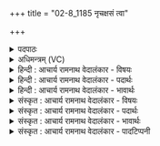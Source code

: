 +++
title = "02-8_1185 नृचक्षसं त्वा"

+++
<details><summary>पदपाठः</summary>

नृच꣡क्ष꣢꣯सम्। नृ꣣। च꣡क्ष꣢꣯सम्। त्वा꣣। वय꣢म्। इ꣡न्द्र꣢꣯पीतम्। इ꣡न्द्र꣢꣯। पी꣣तम्। स्वर्वि꣡द꣢म्। स्वः꣣। वि꣡द꣢꣯म्। भ꣣क्षीम꣡हि꣢। प्र꣣जा꣢म्। प्र꣣। जा꣢म्। इ꣡ष꣢꣯म्। ११८५।
</details>

<details><summary>अधिमन्त्रम् (VC)</summary>

- पवमानः सोमः
- असितः काश्यपो देवलो वा
- गायत्री
- षड्जः
</details>

<details><summary>हिन्दी : आचार्य रामनाथ वेदालंकार - विषयः</summary>

अगले मन्त्र में परमात्मा से प्रार्थना की गयी है।
</details>

<details><summary>हिन्दी : आचार्य रामनाथ वेदालंकार - पदार्थः</summary>

पदार्थान्वयभाषाः -  हे सोम अर्थात् जगत् को पैदा करनेवाले,रस के भण्डार परमात्मन्! (नृचक्षसम्)मनुष्यों के द्रष्टा, (इन्द्रपीतम्)उपासक जीवात्माओं से तन्मय होकर पिये गये, (स्वर्विदम्)दिव्य प्रकाश वा मोक्षसुख प्राप्त करानेवाले(त्वा)आपको(वयम्)हम आपके उपासक पुकार रहे हैं। हम आपसे(प्रजाम्)सद्गुणरूप सन्तान और(इषम्)अभीष्ट आनन्द-रस की धारा(भक्षीमहि)प्राप्त करें ॥८॥
</details>

<details><summary>हिन्दी : आचार्य रामनाथ वेदालंकार - भावार्थः</summary>

भावार्थभाषाः -  परमेश्वर का बार-बार ध्यान करके उपासक दिव्य आनन्द-रस को और मोक्ष को प्राप्त करने में समर्थ हो जाता है ॥८॥
</details>

<details><summary>संस्कृत : आचार्य रामनाथ वेदालंकार - विषयः</summary>

अथ परमात्मानं प्रार्थयते।
</details>

<details><summary>संस्कृत : आचार्य रामनाथ वेदालंकार - पदार्थः</summary>

पदार्थान्वयभाषाः -  हे सोम जगत्स्रष्टः रसागार परमात्मन्! (नृचक्षसम्)नृणां द्रष्टारम्, (इन्द्रपीतम्)इन्द्रैः त्वदुपासकैः जीवात्मभिः आस्वादितम्, (स्वर्विदम्)दिव्यप्रकाशस्य मोक्षसुखस्य वा लम्भकम्(त्वा)त्वाम्(वयम्)तवोपासकाः आह्वयामः इति शेषः। वयं त्वत्(प्रजाम्)सद्गुणसन्ततिम्(इषम्)आनन्दरसधारां च।[इषा अद्भिः इति निरुक्तम्(१०।२६)।] (भक्षीमहि)प्राप्नुयाम।[भज सेवायाम्,भ्वादिः,लिङि छान्दसः शपो लुक्]॥८॥
</details>

<details><summary>संस्कृत : आचार्य रामनाथ वेदालंकार - भावार्थः</summary>

भावार्थभाषाः -  परमेश्वरं ध्यायं ध्यायमुपासको दिव्यानन्दरसं मोक्षं च प्राप्तुं क्षमते ॥८॥
</details>

<details><summary>संस्कृत : आचार्य रामनाथ वेदालंकार - पादटिप्पनी</summary>

टिप्पणी:   १.ऋ० ९।८।९।
</details>